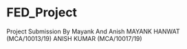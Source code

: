 # FED_Project
Project Submission By Mayank And Anish
MAYANK HANWAT (MCA/10013/19)
ANISH KUMAR (MCA/10017/19)

